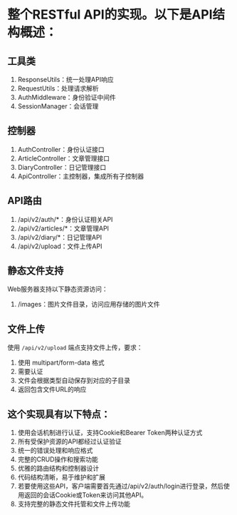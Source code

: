 # 整个RESTful API的实现。以下是API结构概述：

## 工具类

1. ResponseUtils：统一处理API响应
2. RequestUtils：处理请求解析
3. AuthMiddleware：身份验证中间件
4. SessionManager：会话管理

## 控制器

1. AuthController：身份认证接口
2. ArticleController：文章管理接口
3. DiaryController：日记管理接口
4. ApiController：主控制器，集成所有子控制器

## API路由

1. /api/v2/auth/*：身份认证相关API
2. /api/v2/articles/*：文章管理API
3. /api/v2/diary/*：日记管理API
4. /api/v2/upload：文件上传API

## 静态文件支持

Web服务器支持以下静态资源访问：

1. /images：图片文件目录，访问应用存储的图片文件

## 文件上传

使用 `/api/v2/upload` 端点支持文件上传，要求：
1. 使用 multipart/form-data 格式
2. 需要认证
3. 文件会根据类型自动保存到对应的子目录
4. 返回包含文件URL的响应

## 这个实现具有以下特点：

1. 使用会话机制进行认证，支持Cookie和Bearer Token两种认证方式
2. 所有受保护资源的API都经过认证验证
3. 统一的错误处理和响应格式
4. 完整的CRUD操作和搜索功能
5. 优雅的路由结构和控制器设计
6. 代码结构清晰，易于维护和扩展
7. 若要使用这些API，客户端需要首先通过/api/v2/auth/login进行登录，然后使用返回的会话Cookie或Token来访问其他API。
8. 支持完整的静态文件托管和文件上传功能
